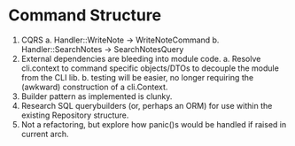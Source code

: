 # Command Structure

1. CQRS
   a. Handler::WriteNote -> WriteNoteCommand
   b. Handler::SearchNotes -> SearchNotesQuery
2. External dependencies are bleeding into module code.
   a. Resolve cli.context to command specific objects/DTOs to decouple the module from the CLI lib.
   b. testing will be easier, no longer requiring the (awkward) construction of a cli.Context.
3. Builder pattern as implemented is clunky.
4. Research SQL querybuilders (or, perhaps an ORM) for use within the existing Repository structure.
5. Not a refactoring, but explore how panic()s would be handled if raised in current arch.